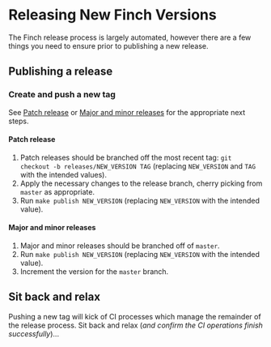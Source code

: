 # Releasing New Finch Versions

The Finch release process is largely automated, however there are a few things you need to ensure prior to publishing a new release.

## Publishing a release

### Create and push a new tag
See [Patch release](#Patch-release) or [Major and minor releases](#Major-and-minor-releases) for the appropriate next steps.

#### Patch release
1. Patch releases should be branched off the most recent tag: `git checkout -b releases/NEW_VERSION TAG` (replacing `NEW_VERSION` and `TAG` with the intended values).
1. Apply the necessary changes to the release branch, cherry picking from `master` as appropriate.
1. Run `make publish NEW_VERSION` (replacing `NEW_VERSION` with the intended value).

#### Major and minor releases
1. Major and minor releases should be branched off of `master`.
1. Run `make publish NEW_VERSION` (replacing `NEW_VERSION` with the intended value).
1. Increment the version for the `master` branch.

## Sit back and relax
Pushing a new tag will kick of CI processes which manage the remainder of the release process. Sit back and relax (_and confirm the CI operations finish successfully_)...
